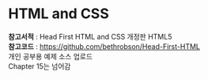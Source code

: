 # HTML and CSS


**참고서적** : Head First HTML and CSS 개정판 HTML5  
**참고코드** : https://github.com/bethrobson/Head-First-HTML  
개인 공부용 예제 소스 업로드  
Chapter 15는 넘어감  

